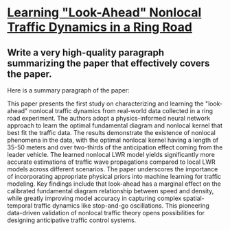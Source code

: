 # [Learning "Look-Ahead" Nonlocal Traffic Dynamics in a Ring Road](https://arxiv.org/abs/2312.02770)

## Write a very high-quality paragraph summarizing the paper that effectively covers the paper.

 Here is a summary paragraph of the paper:

This paper presents the first study on characterizing and learning the "look-ahead" nonlocal traffic dynamics from real-world data collected in a ring road experiment. The authors adopt a physics-informed neural network approach to learn the optimal fundamental diagram and nonlocal kernel that best fit the traffic data. The results demonstrate the existence of nonlocal phenomena in the data, with the optimal nonlocal kernel having a length of 35-50 meters and over two-thirds of the anticipation effect coming from the leader vehicle. The learned nonlocal LWR model yields significantly more accurate estimations of traffic wave propagations compared to local LWR models across different scenarios. The paper underscores the importance of incorporating appropriate physical priors into machine learning for traffic modeling. Key findings include that look-ahead has a marginal effect on the calibrated fundamental diagram relationship between speed and density, while greatly improving model accuracy in capturing complex spatial-temporal traffic dynamics like stop-and-go oscillations. This pioneering data-driven validation of nonlocal traffic theory opens possibilities for designing anticipative traffic control systems.
